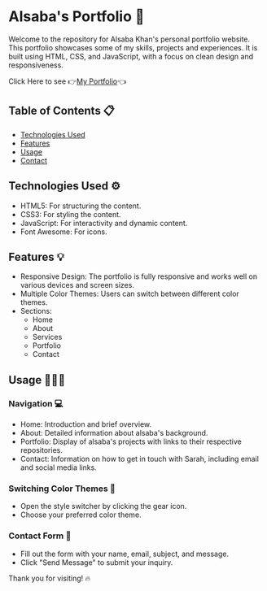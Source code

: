 # Alsaba's Portfolio 💎

Welcome to the repository for Alsaba Khan's personal portfolio website. This portfolio showcases some of my skills, projects and experiences. It is built using HTML, CSS, and JavaScript, with a focus on clean design and responsiveness.

Click Here to see  👉[My Portfolio](https://alsabakhan-portfolio.netlify.app/)👈


## Table of Contents 📋
- [Technologies Used](#technologies-used)
- [Features](#features)
- [Usage](#usage)
- [Contact](#contact)

## Technologies Used ⚙️
- HTML5: For structuring the content.
- CSS3: For styling the content.
- JavaScript: For interactivity and dynamic content.
- Font Awesome: For icons.

## Features 💡
- Responsive Design: The portfolio is fully responsive and works well on various devices and screen sizes.
- Multiple Color Themes: Users can switch between different color themes.
- Sections:
  - Home
  - About
  - Services
  - Portfolio
  - Contact

## Usage 👩🏻‍💻
### Navigation 💻
- Home: Introduction and brief overview.
- About: Detailed information about alsaba's background.
- Portfolio: Display of alsaba's projects with links to their respective repositories.
- Contact: Information on how to get in touch with Sarah, including email and social media links.

### Switching Color Themes 📌
- Open the style switcher by clicking the gear icon.
- Choose your preferred color theme.

### Contact Form 📑
- Fill out the form with your name, email, subject, and message.
- Click "Send Message" to submit your inquiry.

Thank you for visiting! 🔥
